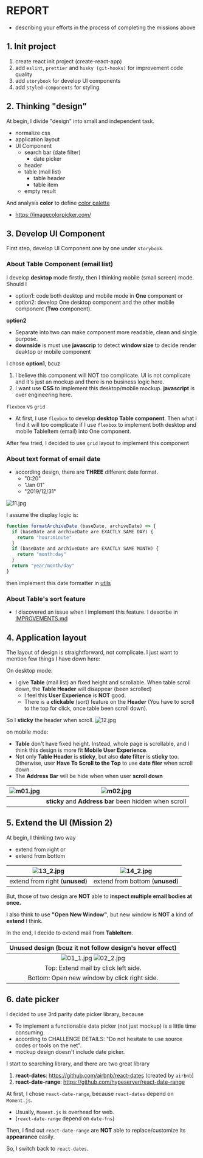 # REPORT
- describing your efforts in the process of completing the missions above

## 1. Init project
1. create react init project (create-react-app)
2. add `eslint`, `prettier` and `husky (git-hooks)` for improvement code quality
3. add `storybook` for develop UI components
4. add `styled-components` for styling

## 2. Thinking "design"
At begin, I divide "design" into small and independent task.
- normalize css 
- application layout
- UI Component
  - search bar (date filter)
    - date picker
  - header
  - table (mail list)
    - table header
    - table item
  - empty result

And analysis **color** to define [color palette](./src/colors.js)
- https://imagecolorpicker.com/


## 3. Develop UI Component
First step, develop UI Component one by one under `storybook`.

### About Table Component (email list)
I develop **desktop** mode firstly, then I thinking mobile (small screen) mode. Should I
- option1: code both desktop and mobile mode in **One** component or
- option2: develop One desktop component and the other mobile component (**Two** component).

**option2**
- Separate into two can make component more readable, clean and single purpose.
- **downside** is must use **javascrip** to detect **window size** to decide render deaktop or mobile component

I chose **option1**, bcuz
1. I believe this component will NOT too complicate. UI is not complicate and it's just an mockup and there is no business logic here.
2. I want use **CSS** to implement this desktop/mobile mockup. **javascript** is over engineering here.

`flexbox` vs `grid`
- At first, I use `flexbox` to develop **desktop Table component**. Then what I find it will too complicate if I use `flexbox` to implement both desktop and mobile TableItem (email) into One component.  

After few tried, I decided to use `grid` layout to implement this component

### About text format of email date
- according design, there are **THREE** different date format.
  - "0:20"
  - "Jan 01"
  - "2019/12/31"

![11.jpg](./screenshots/11.jpg)  

I assume the display logic is:
```js
function formatArchiveDate (baseDate, archiveDate) => {
  if (baseDate and archiveDate are EXACTLY SAME DAY) {
    return "hour:minute"
  }
  if (baseDate and archiveDate are EXACTLY SAME MONTH) {
    return "month:day"
  }
  return "year/month/day"
}
```

then implement this date formatter in [utils](./src/utils/index.js)  

### About Table's sort feature
- I discovered an issue when I implement this feature. I describe in [IMPROVEMENTS.md](./IMPROVEMENTS.md)

## 4. Application layout
The layout of design is straightforward, not complicate. I just want to mention few things I  have down here:  

On desktop mode:
- I give **Table** (mail list) an fixed height and scrollable. When table scroll down, the **Table Header** will disappear (been scrolled)
  - I feel this **User Experience** is **NOT** good.
  - There is a **clickable** (sort) feature on the **Header** (You have to scroll to the top for click, once table been scroll down). 

So I **sticky** the header when scroll.
![12.jpg](./screenshots/12.jpg)

on mobile mode:
- **Table** don't have fixed height. Instead, whole page is scrollable, and I think this design is more fit **Mobile User Experience**.
- Not only **Table Header** is **sticky**, but also **date filter** is **sticky** too. Otherwise, user **Have To Scroll to the Top** to use **date filer** when scroll down.
- The **Address Bar** will be hide when when user **scroll down**

|![m01.jpg](./screenshots/m01.jpg)|![m02.jpg](./screenshots/m02.jpg)|
|:----------:|:----------:|
||**sticky** and **Address bar** been hidden when scroll |


## 5. Extend the UI (Mission 2)
At begin, I thinking two way
- extend from right or
- extend from bottom

|![13_2.jpg](./screenshots/13_2.jpg)|![14_2.jpg](./screenshots/14_2.jpg)|
|:----------:|:----------:|
|extend from right (**unused**)|extend from bottom (**unused**)|

But, those of two design are **NOT** able to **inspect multiple email bodies at once.**  

I also think to use **"Open New Window"**, but new window is **NOT** a kind of **extend** I think.  

In the end, I decide to extend mail from **TableItem**.  
 
| **Unused** design (bcuz it not follow design's hover effect) |
|:----------:|
|![01_1.jpg](./screenshots/01_1.jpg)  ![02_2.jpg](./screenshots/02_2.jpg)|
|Top: Extend mail by click left side.|
|Bottom: Open new window by click right side.|


## 6. date picker
I decided to use 3rd parity date picker library, because
- To implement a functionable data picker (not just mockup) is a little time consuming.
- according to CHALLENGE DETAILS: "Do not hesitate to use source codes or tools on the net".
- mockup design doesn't include date picker.

I start to searching library, and there are two great library
1. **react-dates**: https://github.com/airbnb/react-dates (created by `airbnb`)
2. **react-date-range**: https://github.com/hypeserver/react-date-range

At first, I chose `react-date-range`, because `react-dates` depend on `Moment.js`.
- Usually, `Moment.js` is overhead for web.
- (`react-date-range` depend on `date-fns`)

Then, I find out `react-date-range` are **NOT** able to replace/customize its **appearance** easily.  

So, I switch back to `react-dates`.
